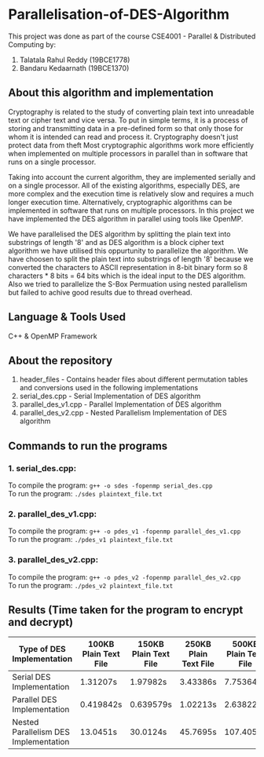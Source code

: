 # Parallelisation-of-DES-Algorithm
This project was done as part of the course CSE4001 - Parallel &amp; Distributed Computing by:
1. Talatala Rahul Reddy (19BCE1778)
2. Bandaru Kedaarnath		(19BCE1370)<br>

## About this algorithm and implementation
Cryptography is related to the study of converting plain text into unreadable text or cipher text and vice versa. To put in simple terms, it is a process of storing and transmitting data in a pre-defined form so that only those for whom it is intended can read and process it. Cryptography doesn't just protect data from theft Most cryptographic algorithms work more efficiently when implemented on multiple processors in parallel than in software that runs on a single processor.

Taking into account the current algorithm, they are implemented serially and on a single processor. All of the existing algorithms, especially DES, are more complex and the execution time is relatively slow and requires a much longer execution time. Alternatively, cryptographic algorithms can be implemented in software that runs on multiple processors. In this project we have implemented the DES algorithm in parallel using tools like OpenMP.<br>

We have parallelised the DES algorithm by splitting the plain text into substrings of length '8' and as DES algorithm is a block cipher text algorithm we have utilised this oppurtunity to parallelize the algorithm. We have choosen to split the plain text into substrings of length '8' because we converted the characters to ASCII representation in 8-bit binary form so 8 characters * 8 bits = 64 bits which is the ideal input to the DES algorithm. Also we tried to parallelize the S-Box Permuation using nested parallelism but failed to achive good results due to thread overhead.<br>


## Language & Tools Used
C++ & OpenMP Framework

## About the repository
1. header_files - Contains header files about different permutation tables and conversions used in the following implementations
2. serial_des.cpp - Serial Implementation of DES algorithm
3. parallel_des_v1.cpp - Parallel Implementation of DES algorithm
4. parallel_des_v2.cpp - Nested Parallelism Implementation of DES algorithm

## Commands to run the programs
### 1. serial_des.cpp:
To compile the program: ``` g++ -o sdes -fopenmp serial_des.cpp ```
<br>To run the program: ``` ./sdes plaintext_file.txt ```
### 2. parallel_des_v1.cpp:
To compile the program: ``` g++ -o pdes_v1 -fopenmp parallel_des_v1.cpp ```
<br>To run the program: ``` ./pdes_v1 plaintext_file.txt ```
### 3. parallel_des_v2.cpp:
To compile the program: ``` g++ -o pdes_v2 -fopenmp parallel_des_v2.cpp ```
<br>To run the program: ``` ./pdes_v2 plaintext_file.txt ```

## Results (Time taken for the program to encrypt and decrypt)
| Type of DES Implementation | 100KB Plain Text File | 150KB Plain Text File | 250KB Plain Text File | 500KB Plain Text File |
| --------------------------- | ----- | ----- | ----- | ----- |
| Serial DES Implementation | 1.31207s	| 1.97982s | 3.43386s |	7.75364s |
| Parallel DES Implementation | 0.419842s |	0.639579s |	1.02213s |	2.63822s |
| Nested Parallelism DES Implementation | 13.0451s | 30.0124s |	45.7695s | 107.4053s |
